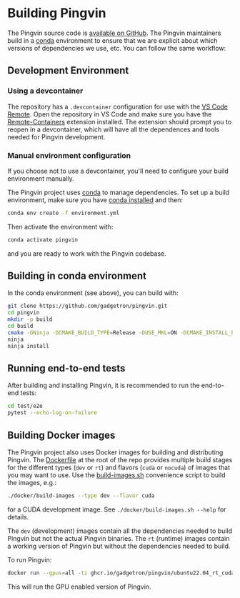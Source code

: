 # Building Pingvin

The Pingvin source code is [available on GitHub](https://github.com/gadgetron/pingvin).
The Pingvin maintainers build in a [conda](https://conda.io) environment to ensure that we are explicit about which versions of dependencies we use, etc.
You can follow the same workflow:

## Development Environment

### Using a devcontainer

The repository has a `.devcontainer` configuration for use with the [VS Code Remote](https://code.visualstudio.com/docs/remote/remote-overview). Open the repository in VS Code and make sure you have the [Remote-Containers](https://marketplace.visualstudio.com/items?itemName=ms-vscode-remote.remote-containers) extension installed. The extension should prompt you to reopen in a devcontainer, which will have all the dependences and tools needed for Pingvin development.

### Manual environment configuration

If you choose not to use a devcontainer, you'll need to configure your build environment manually.

The Pingvin project uses [conda](https://conda.io) to manage dependencies. To set up a build environment, make sure you have [conda installed](https://docs.conda.io/projects/conda/en/latest/user-guide/install/index.html) and then:

```bash
conda env create -f environment.yml
```

Then activate the environment with:

```bash
conda activate pingvin
```

and you are ready to work with the Pingvin codebase.

## Building in conda environment

In the conda environment (see above), you can build with:

```bash
git clone https://github.com/gadgetron/pingvin.git
cd pingvin
mkdir -p build
cd build
cmake -GNinja -DCMAKE_BUILD_TYPE=Release -DUSE_MKL=ON -DCMAKE_INSTALL_PREFIX=${CONDA_PREFIX} ../
ninja
ninja install
```

## Running end-to-end tests

After building and installing Pingvin, it is recommended to run the end-to-end tests:

```bash
cd test/e2e
pytest --echo-log-on-failure
```

## Building Docker images

The Pingvin project also uses Docker images for building and distributing Pingvin. The [Dockerfile](Dockerfile) at the root of the repo provides multiple build stages for the different types (`dev` or `rt`) and flavors (`cuda` or `nocuda`) of images that you may want to use. Use the [build-images.sh](docker/build-images.sh) convenience script to build the images, e.g.:

```bash
./docker/build-images --type dev --flavor cuda
```

for a CUDA development image. See `./docker/build-images.sh --help` for details.

The `dev` (development) images contain all the dependencies needed to build Pingvin but not the actual Pingvin binaries.
The `rt` (runtime) images contain a working version of Pingvin but without the dependencies needed to build.

To run Pingvin:

```bash
docker run --gpus=all -ti ghcr.io/gadgetron/pingvin/ubuntu22.04_rt_cuda:latest --help
```

This will run the GPU enabled version of Pingvin.

